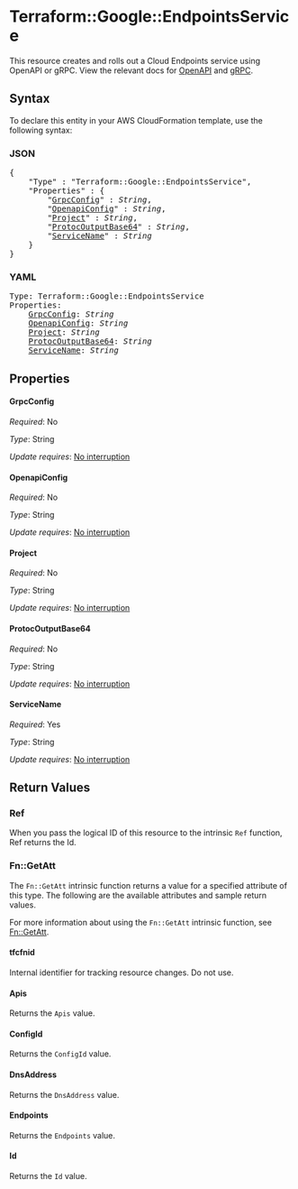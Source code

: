 # Terraform::Google::EndpointsService

This resource creates and rolls out a Cloud Endpoints service using OpenAPI or gRPC.  View the relevant docs for [OpenAPI](https://cloud.google.com/endpoints/docs/openapi/) and [gRPC](https://cloud.google.com/endpoints/docs/grpc/).

## Syntax

To declare this entity in your AWS CloudFormation template, use the following syntax:

### JSON

<pre>
{
    "Type" : "Terraform::Google::EndpointsService",
    "Properties" : {
        "<a href="#grpcconfig" title="GrpcConfig">GrpcConfig</a>" : <i>String</i>,
        "<a href="#openapiconfig" title="OpenapiConfig">OpenapiConfig</a>" : <i>String</i>,
        "<a href="#project" title="Project">Project</a>" : <i>String</i>,
        "<a href="#protocoutputbase64" title="ProtocOutputBase64">ProtocOutputBase64</a>" : <i>String</i>,
        "<a href="#servicename" title="ServiceName">ServiceName</a>" : <i>String</i>
    }
}
</pre>

### YAML

<pre>
Type: Terraform::Google::EndpointsService
Properties:
    <a href="#grpcconfig" title="GrpcConfig">GrpcConfig</a>: <i>String</i>
    <a href="#openapiconfig" title="OpenapiConfig">OpenapiConfig</a>: <i>String</i>
    <a href="#project" title="Project">Project</a>: <i>String</i>
    <a href="#protocoutputbase64" title="ProtocOutputBase64">ProtocOutputBase64</a>: <i>String</i>
    <a href="#servicename" title="ServiceName">ServiceName</a>: <i>String</i>
</pre>

## Properties

#### GrpcConfig

_Required_: No

_Type_: String

_Update requires_: [No interruption](https://docs.aws.amazon.com/AWSCloudFormation/latest/UserGuide/using-cfn-updating-stacks-update-behaviors.html#update-no-interrupt)

#### OpenapiConfig

_Required_: No

_Type_: String

_Update requires_: [No interruption](https://docs.aws.amazon.com/AWSCloudFormation/latest/UserGuide/using-cfn-updating-stacks-update-behaviors.html#update-no-interrupt)

#### Project

_Required_: No

_Type_: String

_Update requires_: [No interruption](https://docs.aws.amazon.com/AWSCloudFormation/latest/UserGuide/using-cfn-updating-stacks-update-behaviors.html#update-no-interrupt)

#### ProtocOutputBase64

_Required_: No

_Type_: String

_Update requires_: [No interruption](https://docs.aws.amazon.com/AWSCloudFormation/latest/UserGuide/using-cfn-updating-stacks-update-behaviors.html#update-no-interrupt)

#### ServiceName

_Required_: Yes

_Type_: String

_Update requires_: [No interruption](https://docs.aws.amazon.com/AWSCloudFormation/latest/UserGuide/using-cfn-updating-stacks-update-behaviors.html#update-no-interrupt)

## Return Values

### Ref

When you pass the logical ID of this resource to the intrinsic `Ref` function, Ref returns the Id.

### Fn::GetAtt

The `Fn::GetAtt` intrinsic function returns a value for a specified attribute of this type. The following are the available attributes and sample return values.

For more information about using the `Fn::GetAtt` intrinsic function, see [Fn::GetAtt](https://docs.aws.amazon.com/AWSCloudFormation/latest/UserGuide/intrinsic-function-reference-getatt.html).

#### tfcfnid

Internal identifier for tracking resource changes. Do not use.

#### Apis

Returns the <code>Apis</code> value.

#### ConfigId

Returns the <code>ConfigId</code> value.

#### DnsAddress

Returns the <code>DnsAddress</code> value.

#### Endpoints

Returns the <code>Endpoints</code> value.

#### Id

Returns the <code>Id</code> value.

